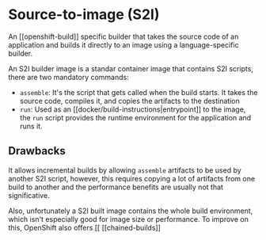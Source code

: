 # Source-to-image (S2I)
An [[openshift-build]] specific builder that takes the source code of an application and builds it directly to an image using a language-specific builder. 

An S2I builder image is a standar container image that contains S2I scripts, there are two mandatory commands:
* `assemble`: It's the script that gets called when the build starts. It takes the source code, compiles it, and copies the artifacts to the destination
* `run`: Used as an [[docker/build-instructions|entrypoint]] to the image, the `run` script provides the runtime environment for the application and runs it.


## Drawbacks
It allows incremental builds by allowing `assemble` artifacts to be used by another S2I script, however, this requires copying a lot of artifacts from one build to another and the performance benefits are usually not that significative.

Also, unfortunately a S2I built image contains the whole build environment, which isn't especially good for image size or performance. To improve on this, OpenShift also offers [[ [[chained-builds]]
